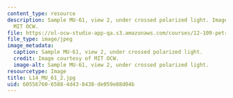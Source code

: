 ```yaml
---
content_type: resource
description: Sample MU-61, view 2, under crossed polarized light. Image courtesy of
  MIT OCW.
file: https://ol-ocw-studio-app-qa.s3.amazonaws.com/courses/12-109-petrology-fall-2005/6055676065884d438438de059e88d04b_L14_MU_61_2.jpg
file_type: image/jpeg
image_metadata:
  caption: Sample MU-61, view 2, under crossed polarized light.
  credit: Image courtesy of MIT OCW.
  image-alt: Sample MU-61, view 2, under crossed polarized light.
resourcetype: Image
title: L14_MU_61_2.jpg
uid: 60556760-6588-4d43-8438-de059e88d04b
---
```

